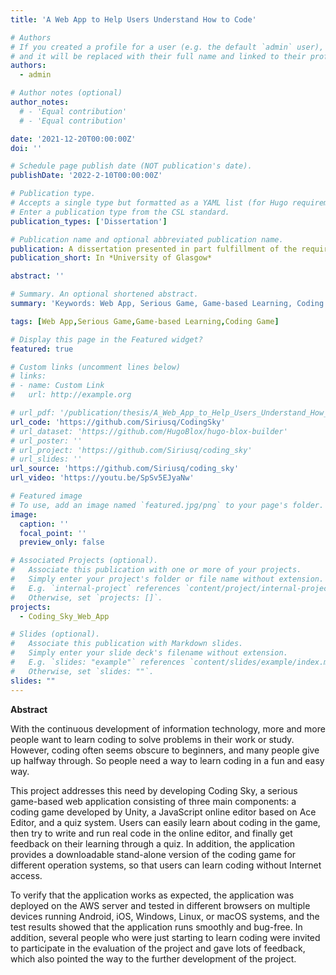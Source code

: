 ```yaml
---
title: 'A Web App to Help Users Understand How to Code'

# Authors
# If you created a profile for a user (e.g. the default `admin` user), write the username (folder name) here
# and it will be replaced with their full name and linked to their profile.
authors:
  - admin

# Author notes (optional)
author_notes:
  # - 'Equal contribution'
  # - 'Equal contribution'

date: '2021-12-20T00:00:00Z'
doi: ''

# Schedule page publish date (NOT publication's date).
publishDate: '2022-2-10T00:00:00Z'

# Publication type.
# Accepts a single type but formatted as a YAML list (for Hugo requirements).
# Enter a publication type from the CSL standard.
publication_types: ['Dissertation']

# Publication name and optional abbreviated publication name.
publication: A dissertation presented in part fulfillment of the requirements of the Degree of Master of Science at the University of Glasgow
publication_short: In *University of Glasgow*

abstract: ''

# Summary. An optional shortened abstract.
summary: 'Keywords: Web App, Serious Game, Game-based Learning, Coding Game'

tags: [Web App,Serious Game,Game-based Learning,Coding Game]

# Display this page in the Featured widget?
featured: true

# Custom links (uncomment lines below)
# links:
# - name: Custom Link
#   url: http://example.org

# url_pdf: '/publication/thesis/A_Web_App_to_Help_Users_Understand_How_to_Code.pdf'
url_code: 'https://github.com/Siriusq/CodingSky'
# url_dataset: 'https://github.com/HugoBlox/hugo-blox-builder'
# url_poster: ''
# url_project: 'https://github.com/Siriusq/coding_sky'
# url_slides: ''
url_source: 'https://github.com/Siriusq/coding_sky'
url_video: 'https://youtu.be/SpSv5EJyaNw'

# Featured image
# To use, add an image named `featured.jpg/png` to your page's folder.
image:
  caption: ''
  focal_point: ''
  preview_only: false

# Associated Projects (optional).
#   Associate this publication with one or more of your projects.
#   Simply enter your project's folder or file name without extension.
#   E.g. `internal-project` references `content/project/internal-project/index.md`.
#   Otherwise, set `projects: []`.
projects:
  - Coding_Sky_Web_App

# Slides (optional).
#   Associate this publication with Markdown slides.
#   Simply enter your slide deck's filename without extension.
#   E.g. `slides: "example"` references `content/slides/example/index.md`.
#   Otherwise, set `slides: ""`.
slides: ""
---
```


<!-- {{% callout note %}}
Click the _Cite_ button above to demo the feature to enable visitors to import publication metadata into their reference management software.
{{% /callout %}}

{{% callout note %}}
Create your slides in Markdown - click the _Slides_ button to check out the example.
{{% /callout %}} -->

<!-- Add the publication's **full text** or **supplementary notes** here. You can use rich formatting such as including [code, math, and images](https://docs.hugoblox.com/content/writing-markdown-latex/). -->

**Abstract**

With the continuous development of information technology, more and more people want to learn coding to solve problems in their work or study. However, coding often seems obscure to beginners, and many people give up halfway through. So people need a way to learn coding in a fun and easy way.


This project addresses this need by developing Coding Sky, a serious game-based web application consisting of three main components: a coding game developed by Unity, a JavaScript online editor based on Ace Editor, and a quiz system. Users can easily learn about coding in the game, then try to write and run real code in the online editor, and finally get feedback on their learning through a quiz. In addition, the application provides a downloadable stand-alone version of the coding game for different operation systems, so that users can learn coding without Internet access.


To verify that the application works as expected, the application was deployed on the AWS server and tested in different browsers on multiple devices running Android, iOS, Windows, Linux, or macOS systems, and the test results showed that the application runs smoothly and bug-free. In addition, several people who were just starting to learn coding were invited to participate in the evaluation of the project and gave lots of feedback, which also pointed the way to the further development of the project.